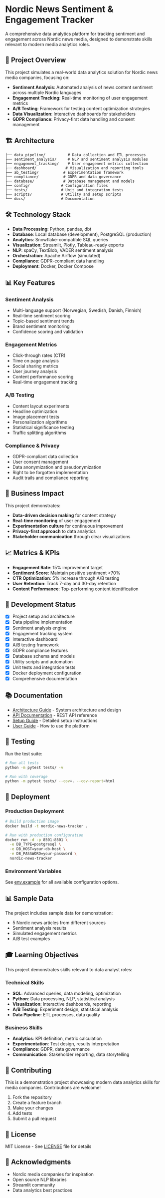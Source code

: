 # Nordic News Sentiment & Engagement Tracker

A comprehensive data analytics platform for tracking sentiment and engagement across Nordic news media, designed to demonstrate skills relevant to modern media analytics roles.

## 🎯 Project Overview

This project simulates a real-world data analytics solution for Nordic news media companies, focusing on:

- **Sentiment Analysis**: Automated analysis of news content sentiment across multiple Nordic languages
- **Engagement Tracking**: Real-time monitoring of user engagement metrics
- **A/B Testing**: Framework for testing content optimization strategies
- **Data Visualization**: Interactive dashboards for stakeholders
- **GDPR Compliance**: Privacy-first data handling and consent management

## 🏗️ Architecture

```
├── data_pipeline/          # Data collection and ETL processes
├── sentiment_analysis/     # NLP and sentiment analysis modules
├── engagement_tracking/    # User engagement metrics collection
├── dashboard/             # Visualization and reporting tools
├── ab_testing/           # Experimentation framework
├── compliance/           # GDPR and data governance
├── database/             # Database management and models
├── config/              # Configuration files
├── tests/               # Unit and integration tests
├── scripts/             # Utility and setup scripts
└── docs/                # Documentation
```

## 🛠️ Technology Stack

- **Data Processing**: Python, pandas, dbt
- **Database**: Local database (development), PostgreSQL (production)
- **Analytics**: Snowflake-compatible SQL queries
- **Visualization**: Streamlit, Plotly, Tableau-ready exports
- **NLP**: spaCy, TextBlob, VADER sentiment analysis
- **Orchestration**: Apache Airflow (simulated)
- **Compliance**: GDPR-compliant data handling
- **Deployment**: Docker, Docker Compose

## 📊 Key Features

### Sentiment Analysis
- Multi-language support (Norwegian, Swedish, Danish, Finnish)
- Real-time sentiment scoring
- Topic-based sentiment trends
- Brand sentiment monitoring
- Confidence scoring and validation

### Engagement Metrics
- Click-through rates (CTR)
- Time on page analysis
- Social sharing metrics
- User journey analysis
- Content performance scoring
- Real-time engagement tracking

### A/B Testing
- Content layout experiments
- Headline optimization
- Image placement tests
- Personalization algorithms
- Statistical significance testing
- Traffic splitting algorithms

### Compliance & Privacy
- GDPR-compliant data collection
- User consent management
- Data anonymization and pseudonymization
- Right to be forgotten implementation
- Audit trails and compliance reporting

## 🎯 Business Impact

This project demonstrates:
- **Data-driven decision making** for content strategy
- **Real-time monitoring** of user engagement
- **Experimentation culture** for continuous improvement
- **Privacy-first approach** to data analytics
- **Stakeholder communication** through clear visualizations

## 📈 Metrics & KPIs

- **Engagement Rate**: 15% improvement target
- **Sentiment Score**: Maintain positive sentiment >70%
- **CTR Optimization**: 5% increase through A/B testing
- **User Retention**: Track 7-day and 30-day retention
- **Content Performance**: Top-performing content identification

## 🔧 Development Status

- [x] Project setup and architecture
- [x] Data pipeline implementation
- [x] Sentiment analysis engine
- [x] Engagement tracking system
- [x] Interactive dashboard
- [x] A/B testing framework
- [x] GDPR compliance features
- [x] Database schema and models
- [x] Utility scripts and automation
- [x] Unit tests and integration tests
- [x] Docker deployment configuration
- [x] Comprehensive documentation

## 📚 Documentation

- [Architecture Guide](docs/ARCHITECTURE.md) - System architecture and design
- [API Documentation](docs/API.md) - REST API reference
- [Setup Guide](docs/SETUP.md) - Detailed setup instructions
- [User Guide](docs/USER_GUIDE.md) - How to use the platform

## 🧪 Testing

Run the test suite:
```bash
# Run all tests
python -m pytest tests/ -v

# Run with coverage
python -m pytest tests/ --cov=. --cov-report=html
```

## 🚀 Deployment

### Production Deployment
```bash
# Build production image
docker build -t nordic-news-tracker .

# Run with production configuration
docker run -d -p 8501:8501 \
  -e DB_TYPE=postgresql \
  -e DB_HOST=your-db-host \
  -e DB_PASSWORD=your-password \
  nordic-news-tracker
```

### Environment Variables
See [env.example](env.example) for all available configuration options.

## 📊 Sample Data

The project includes sample data for demonstration:
- 5 Nordic news articles from different sources
- Sentiment analysis results
- Simulated engagement metrics
- A/B test examples

## 🎓 Learning Objectives

This project demonstrates skills relevant to data analyst roles:

### Technical Skills
- **SQL**: Advanced queries, data modeling, optimization
- **Python**: Data processing, NLP, statistical analysis
- **Visualization**: Interactive dashboards, reporting
- **A/B Testing**: Experiment design, statistical analysis
- **Data Pipeline**: ETL processes, data quality

### Business Skills
- **Analytics**: KPI definition, metric calculation
- **Experimentation**: Test design, results interpretation
- **Compliance**: GDPR, data governance
- **Communication**: Stakeholder reporting, data storytelling

## 🤝 Contributing

This is a demonstration project showcasing modern data analytics skills for media companies. Contributions are welcome!

1. Fork the repository
2. Create a feature branch
3. Make your changes
4. Add tests
5. Submit a pull request

## 📝 License

MIT License - See [LICENSE](LICENSE) file for details

## 🙏 Acknowledgments

- Nordic media companies for inspiration
- Open source NLP libraries
- Streamlit community
- Data analytics best practices
